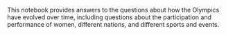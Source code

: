 This notebook provides answers to the questions about how the Olympics have evolved over time, including questions about the participation and performance of women, different nations, and different sports and events.
